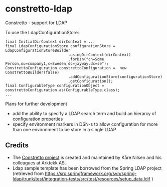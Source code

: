 constretto-ldap
===============

Constretto - support for LDAP

To use the LdapConfigurationStore:

    final InitialDirContext dirContext = ...
    final LdapConfigurationStore configurationStore = LdapConfigurationStoreBuilder
								.usingDirContext(dirContext)
								.forDsn("cn=Some Person,ou=company1,c=Sweden,dc=jayway,dc=se");
    ConstrettoConfiguration constrettoConfiguration =  new ConstrettoBuilder(false)
								.addConfigurationStore(configurationStore)
								.getConfiguration();
    final ConfigurableType configurationObject = constrettoConfiguration.as(ConfigurableType.class);
    ...

Plans for further development
* add the ability to specify a LDAP search term and build an hierarcy of configuration properties 
* specify environment markers in DSN-s to allow configuration for more than one environment to be store in a single LDAP

Credits
-------------
* The [Constretto project](http://constretto.org/) is created and maintained by Kåre Nilsen and his colleagues at Arktekk AS. 
* Ldap sample template has been borrowed from the Spring LDAP project (retrieved from https://src.springframework.org/svn/spring-ldap/trunk/test/integration-tests/src/test/resources/setup_data.ldif )



